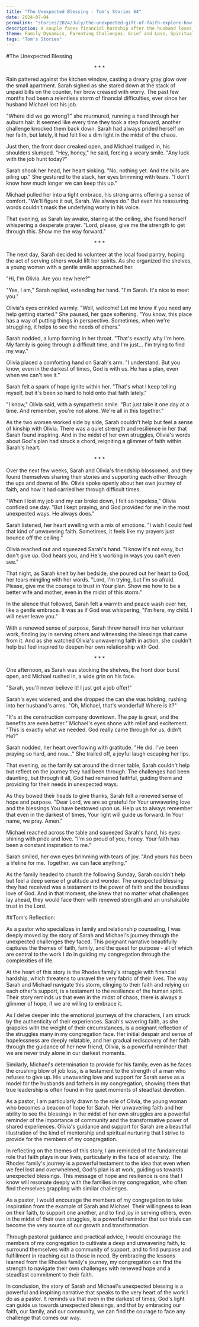 ```yaml
---
title: "The Unexpected Blessing - Tom's Stories 64"
date: 2024-07-04
permalink: "stories/2024/July/the-unexpected-gift-of-faith-explore-how-someone-finds-faith-in-surprising-circumstances/"
description: A couple faces financial hardship after the husband loses his job, but their faith and the support of a new friend help them overcome the challenges and find unexpected blessings in their lives.
theme: Family Dynamics, Parenting Challenges, Grief and Loss, Spiritual Growth, Pastoral Guidance
tags: "Tom's Stories"
---
```

#The Unexpected Blessing

<center>* * *</center>

Rain pattered against the kitchen window, casting a dreary gray glow over the small apartment. Sarah sighed as she stared down at the stack of unpaid bills on the counter, her brow creased with worry. The past few months had been a relentless storm of financial difficulties, ever since her husband Michael lost his job.

"Where did we go wrong?" she murmured, running a hand through her auburn hair. It seemed like every time they took a step forward, another challenge knocked them back down. Sarah had always prided herself on her faith, but lately, it had felt like a dim light in the midst of the chaos.

Just then, the front door creaked open, and Michael trudged in, his shoulders slumped. "Hey, honey," he said, forcing a weary smile. "Any luck with the job hunt today?"

Sarah shook her head, her heart sinking. "No, nothing yet. And the bills are piling up." She gestured to the stack, her eyes brimming with tears. "I don't know how much longer we can keep this up."

Michael pulled her into a tight embrace, his strong arms offering a sense of comfort. "We'll figure it out, Sarah. We always do." But even his reassuring words couldn't mask the underlying worry in his voice.

That evening, as Sarah lay awake, staring at the ceiling, she found herself whispering a desperate prayer. "Lord, please, give me the strength to get through this. Show me the way forward."

<center>* * *</center>

The next day, Sarah decided to volunteer at the local food pantry, hoping the act of serving others would lift her spirits. As she organized the shelves, a young woman with a gentle smile approached her.

"Hi, I'm Olivia. Are you new here?"

"Yes, I am," Sarah replied, extending her hand. "I'm Sarah. It's nice to meet you."

Olivia's eyes crinkled warmly. "Well, welcome! Let me know if you need any help getting started." She paused, her gaze softening. "You know, this place has a way of putting things in perspective. Sometimes, when we're struggling, it helps to see the needs of others."

Sarah nodded, a lump forming in her throat. "That's exactly why I'm here. My family is going through a difficult time, and I'm just... I'm trying to find my way."

Olivia placed a comforting hand on Sarah's arm. "I understand. But you know, even in the darkest of times, God is with us. He has a plan, even when we can't see it."

Sarah felt a spark of hope ignite within her. "That's what I keep telling myself, but it's been so hard to hold onto that faith lately."

"I know," Olivia said, with a sympathetic smile. "But just take it one day at a time. And remember, you're not alone. We're all in this together."

As the two women worked side by side, Sarah couldn't help but feel a sense of kinship with Olivia. There was a quiet strength and resilience in her that Sarah found inspiring. And in the midst of her own struggles, Olivia's words about God's plan had struck a chord, reigniting a glimmer of faith within Sarah's heart.

<center>* * *</center>

Over the next few weeks, Sarah and Olivia's friendship blossomed, and they found themselves sharing their stories and supporting each other through the ups and downs of life. Olivia spoke openly about her own journey of faith, and how it had carried her through difficult times.

"When I lost my job and my car broke down, I felt so hopeless," Olivia confided one day. "But I kept praying, and God provided for me in the most unexpected ways. He always does."

Sarah listened, her heart swelling with a mix of emotions. "I wish I could feel that kind of unwavering faith. Sometimes, it feels like my prayers just bounce off the ceiling."

Olivia reached out and squeezed Sarah's hand. "I know it's not easy, but don't give up. God hears you, and He's working in ways you can't even see."

That night, as Sarah knelt by her bedside, she poured out her heart to God, her tears mingling with her words. "Lord, I'm trying, but I'm so afraid. Please, give me the courage to trust in Your plan. Show me how to be a better wife and mother, even in the midst of this storm."

In the silence that followed, Sarah felt a warmth and peace wash over her, like a gentle embrace. It was as if God was whispering, "I'm here, my child. I will never leave you."

With a renewed sense of purpose, Sarah threw herself into her volunteer work, finding joy in serving others and witnessing the blessings that came from it. And as she watched Olivia's unwavering faith in action, she couldn't help but feel inspired to deepen her own relationship with God.

<center>* * *</center>

One afternoon, as Sarah was stocking the shelves, the front door burst open, and Michael rushed in, a wide grin on his face.

"Sarah, you'll never believe it! I just got a job offer!"

Sarah's eyes widened, and she dropped the can she was holding, rushing into her husband's arms. "Oh, Michael, that's wonderful! Where is it?"

"It's at the construction company downtown. The pay is great, and the benefits are even better." Michael's eyes shone with relief and excitement. "This is exactly what we needed. God really came through for us, didn't He?"

Sarah nodded, her heart overflowing with gratitude. "He did. I've been praying so hard, and now..." She trailed off, a joyful laugh escaping her lips.

That evening, as the family sat around the dinner table, Sarah couldn't help but reflect on the journey they had been through. The challenges had been daunting, but through it all, God had remained faithful, guiding them and providing for their needs in unexpected ways.

As they bowed their heads to give thanks, Sarah felt a renewed sense of hope and purpose. "Dear Lord, we are so grateful for Your unwavering love and the blessings You have bestowed upon us. Help us to always remember that even in the darkest of times, Your light will guide us forward. In Your name, we pray. Amen."

Michael reached across the table and squeezed Sarah's hand, his eyes shining with pride and love. "I'm so proud of you, honey. Your faith has been a constant inspiration to me."

Sarah smiled, her own eyes brimming with tears of joy. "And yours has been a lifeline for me. Together, we can face anything."

As the family headed to church the following Sunday, Sarah couldn't help but feel a deep sense of gratitude and wonder. The unexpected blessing they had received was a testament to the power of faith and the boundless love of God. And in that moment, she knew that no matter what challenges lay ahead, they would face them with renewed strength and an unshakable trust in the Lord.

##Tom's Reflection: 

As a pastor who specializes in family and relationship counseling, I was deeply moved by the story of Sarah and Michael's journey through the unexpected challenges they faced. This poignant narrative beautifully captures the themes of faith, family, and the quest for purpose - all of which are central to the work I do in guiding my congregation through the complexities of life.

At the heart of this story is the Rhodes family's struggle with financial hardship, which threatens to unravel the very fabric of their lives. The way Sarah and Michael navigate this storm, clinging to their faith and relying on each other's support, is a testament to the resilience of the human spirit. Their story reminds us that even in the midst of chaos, there is always a glimmer of hope, if we are willing to embrace it.

As I delve deeper into the emotional journeys of the characters, I am struck by the authenticity of their experiences. Sarah's wavering faith, as she grapples with the weight of their circumstances, is a poignant reflection of the struggles many in my congregation face. Her initial despair and sense of hopelessness are deeply relatable, and her gradual rediscovery of her faith through the guidance of her new friend, Olivia, is a powerful reminder that we are never truly alone in our darkest moments.

Similarly, Michael's determination to provide for his family, even as he faces the crushing blow of job loss, is a testament to the strength of a man who refuses to give up. His unwavering love and support for Sarah serve as a model for the husbands and fathers in my congregation, showing them that true leadership is often found in the quiet moments of steadfast devotion.

As a pastor, I am particularly drawn to the role of Olivia, the young woman who becomes a beacon of hope for Sarah. Her unwavering faith and her ability to see the blessings in the midst of her own struggles are a powerful reminder of the importance of community and the transformative power of shared experiences. Olivia's guidance and support for Sarah are a beautiful illustration of the kind of mentorship and spiritual nurturing that I strive to provide for the members of my congregation.

In reflecting on the themes of this story, I am reminded of the fundamental role that faith plays in our lives, particularly in the face of adversity. The Rhodes family's journey is a powerful testament to the idea that even when we feel lost and overwhelmed, God's plan is at work, guiding us towards unexpected blessings. This message of hope and resilience is one that I know will resonate deeply with the families in my congregation, who often find themselves grappling with similar challenges.

As a pastor, I would encourage the members of my congregation to take inspiration from the example of Sarah and Michael. Their willingness to lean on their faith, to support one another, and to find joy in serving others, even in the midst of their own struggles, is a powerful reminder that our trials can become the very source of our growth and transformation.

Through pastoral guidance and practical advice, I would encourage the members of my congregation to cultivate a deep and unwavering faith, to surround themselves with a community of support, and to find purpose and fulfillment in reaching out to those in need. By embracing the lessons learned from the Rhodes family's journey, my congregation can find the strength to navigate their own challenges with renewed hope and a steadfast commitment to their faith.

In conclusion, the story of Sarah and Michael's unexpected blessing is a powerful and inspiring narrative that speaks to the very heart of the work I do as a pastor. It reminds us that even in the darkest of times, God's light can guide us towards unexpected blessings, and that by embracing our faith, our family, and our community, we can find the courage to face any challenge that comes our way.

